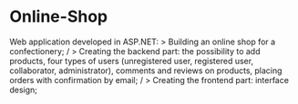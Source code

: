 # Online-Shop

Web application developed in ASP.NET:
    > Building an online shop for a confectionery; /
    > Creating the backend part: the possibility to add products, four types of users (unregistered user, registered user, collaborator, administrator), comments and reviews on products, placing orders with confirmation by email; /
    > Creating the frontend part: interface design;
 
